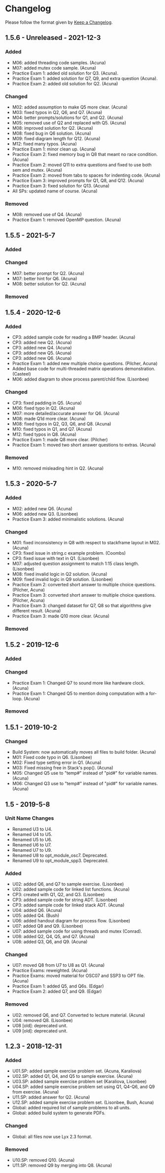 # Changelog
Please follow the format given by [Keep a Changelog](https://keepachangelog.com/en/1.0.0/).

## 1.5.6 - Unreleased - 2021-12-3
### Added
- M06: added threading code samples. (Acuna)
- M07: added mutex code sample. (Acuna)
- Practice Exam 1: added old solution for Q3. (Acuna).
- Practice Exam 1: added solution for Q7, Q9, and extra question (Acuna).
- Practice Exam 2: added old solution for Q2. (Acuna)
### Changed
- M02: added assumption to make Q5 more clear. (Acuna)
- M03: fixed typos in Q2, Q6, and Q7. (Acuna)
- M04: better prompts/solutions for Q1, and Q2. (Acuna)
- M05: removed use of Q2 and replaced with Q5. (Acuna)
- M08: improved solution for Q2. (Acuna)
- M08: fixed bug in Q6 solution. (Acuna)
- M09: fixed diagram length for Q12. (Acuna)
- M12: fixed many typos. (Acuna)
- Practice Exam 1: minor clean up. (Acuna)
- Practice Exam 2: fixed memory bug in Q8 that meant no race condition. (Acuna)
- Practice Exam 2: moved Q11 to extra questions and fixed to use both sem and mutex. (Acuna)
- Practice Exam 2: moved from tabs to spaces for indenting code. (Acuna)
- Practice Exam 3: improved prompts for Q1, Q8, and Q12. (Acuna)
- Practice Exam 3: fixed solution for Q13. (Acuna)
- All SPs: updated name of course. (Acuna)
### Removed
- M08: removed use of Q4. (Acuna)
- Practice Exam 1: removed OpenMP question. (Acuna)

## 1.5.5 - 2021-5-7
### Added
### Changed
- M07: better prompt for Q2. (Acuna)
- M07: better hint for Q6. (Acuna)
- M08: better solution for Q2. (Acuna)
### Removed

## 1.5.4 - 2020-12-6
### Added
- CP3: added sample code for reading a BMP header. (Acuna)
- CP3: added new Q2. (Acuna)
- CP3: added new Q4. (Acuna)
- CP3: added new Q5. (Acuna)
- CP3: added new Q6. (Acuna)
- Practice Exam 1: added new multiple choice questions. (Pilcher, Acuna)
- Added base code for multi-threaded matrix operations demonstration. (Casteel)
- M06: added diagram to show process parent/child flow. (Lisonbee)
### Changed
- CP3: fixed padding in Q5. (Acuna)
- M06: fixed typo in Q2. (Acuna)
- M07: more detailed/accurate answer for Q6. (Acuna)
- M08: made Q1d more clear. (Acuna)
- M08: fixed typos in Q2, Q3, Q6, and Q8. (Acuna)
- M10: fixed typos in Q1, and Q7. (Acuna)
- M12: fixed typos in Q8. (Acuna)
- Practice Exam 1: made Q8 more clear. (Pilcher)
- Practice Exam 1: moved two short answer questions to extras. (Acuna)
### Removed
- M10: removed misleading hint in Q2. (Acuna)

## 1.5.3 - 2020-5-7
### Added
- M02: added new Q6. (Acuna)
- M06: added new Q3. (Lisonbee)
- Practice Exam 3: added minimalistic solutions. (Acuna)
### Changed
- M01: fixed inconsistency in Q8 with respect to stackframe layout in M02. (Acuna)
- CP3: fixed issue in string.c example problem. (Coombs)
- CP3: fixed issue with text in Q1. (Lisonbee)
- M07: adjusted question assignment to match 1:15 class length. (Lisonbee)
- M08: fixed invalid logic in Q2 solution. (Acuna)
- M09: fixed invalid logic in Q9 solution. (Lisonbee)
- Practice Exam 2: converted short answer to multiple choice questions. (Pilcher, Acuna)
- Practice Exam 3: converted short answer to multiple choice questions. (Pilcher, Acuna)
- Practice Exam 3: changed dataset for Q7, Q8 so that algorithms give different result. (Acuna)
- Practice Exam 3: made Q10 more clear. (Acuna)
### Removed

## 1.5.2 - 2019-12-6
### Added
### Changed
- Practice Exam 1: Changed Q7 to sound more like hardware clock. (Acuna)
- Practice Exam 1: Changed Q5 to mention doing computation with a for-loop. (Acuna)

### Removed

## 1.5.1 - 2019-10-2
### Changed
- Build System: now automatically moves all files to build folder. (Acuna)
- M01: Fixed code typo in Q6. (Lisonbee)
- M02: Fixed type setting error in Q1. (Acuna)
- M03: Fixed missing free in Stack's pop(). (Acuna)
- M05: Changed Q5 use to "temp#" instead of "pid#" for variable names. (Acuna)
- M06: Changed Q3 use to "temp#" instead of "pid#" for variable names. (Acuna)

## 1.5 - 2019-5-8
### Unit Name Changes
- Renamed U3 to U4.
- Renamed U4 to U5.
- Renamed U5 to U6.
- Renamed U6 to U7.
- Renamed U7 to U9.
- Renamed U8 to opt_module_osc7. Deprecated.
- Renamed U9 to opt_module_spp3. Deprecated.

### Added
- U02: added Q6, and Q7 to sample exercise. (Lisonbee)
- U02: added sample code for linked list functions. (Acuna)
- CP3: created with Q1, Q2, and Q3. (Lisonbee)
- CP3: added sample code for string ADT. (Lisonbee)
- CP3: added sample code for linked stack ADT. (Acuna)
- U04: added Q6. (Acuna)
- U05: added Q4. (Bush)
- U06: added handout diagram for process flow. (Lisonbee)
- U07: added Q8 and Q9. (Lisonbee)
- U07: added sample code for using threads and mutex (Conrad).
- U08: added Q2, Q4, Q5, and Q7. (Acuna)
- U08: added Q3, Q6, and Q9. (Acuna)

### Changed
- U07: moved Q8 from U7 to U8 as Q1. (Acuna)
- Practice Exams: reweighted. (Acuna)
- Practice Exams: moved material for OSC07 and SSP3 to OPT file. (Acuna)
- Practice Exam 1: added Q5, and Q6s. (Edgar)
- Practice Exam 2: added Q7, and Q9. (Edgar)

### Removed
- U02: removed Q6, and Q7. Converted to lecture material. (Acuna)
- U04: removed Q8. (Lisonbee)
- U08 [old]: deprecated unit.
- U09 [old]: deprecated unit.


## 1.2.3 - 2018-12-31
### Added
- U01.SP: added sample exercise problem set. (Acuna, Karaliova)
- U02.SP: added Q1, Q4, and Q5 to sample exercise. (Acuna)
- U03.SP: added sample exercise problem set (Karaliova, Lisonbee)
- U04.SP: added sample exercise problem set using Q1, Q4-Q6, and Q9 from exercise. (Acuna)
- U11.SP: added answer for Q2. (Acuna)
- U12.SP: added sample exercise problem set. (Lisonbee, Bush, Acuna)
- Global: added required list of sample problems to all units.
- Global: added build system to generate PDFs.

### Changed
- Global: all files now use Lyx 2.3 format.

### Removed
- U10.SP: removed Q10. (Acuna)
- U11.SP: removed Q9 by merging into Q8. (Acuna)

[Unreleased]: https://github.com/racuna1/ser334-public/compare/v1.5...HEAD
[1.5]: https://github.com/racuna1/ser334-public/compare/v1.2.3...1.5